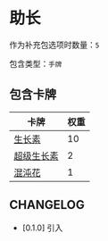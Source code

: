 # 助长

作为补充包选项时数量：`5`

包含类型：`手牌`

## 包含卡牌

卡牌 | 权重
--- | ---
[生长素](../卡牌/生长素.md) | 10
[超级生长素](../卡牌/超级生长素.md) | 2
[混沌花](../卡牌/混沌花.md) | 1

## CHANGELOG

- [0.1.0] 引入
